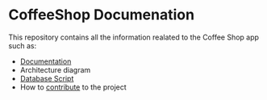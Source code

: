 # CoffeeShop Documenation

This repository contains all the information realated to the Coffee Shop app such as:

* [Documentation](docs)
*  Architecture diagram
* [Database Script](dbsriptts)
* How to [contribute](CONTRIBUTING.md) to the project


